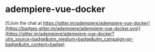 # adempiere-vue-docker

[![Join the chat at https://gitter.im/adempiere/adempiere-vue-docker](https://badges.gitter.im/adempiere/adempiere-vue-docker.svg)](https://gitter.im/adempiere/adempiere-vue-docker?utm_source=badge&utm_medium=badge&utm_campaign=pr-badge&utm_content=badge)